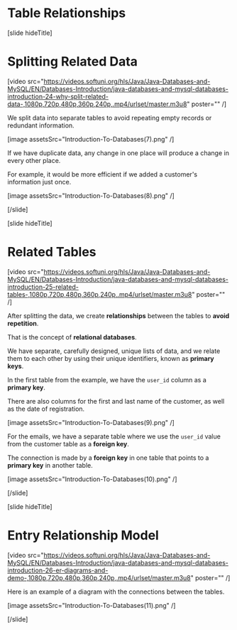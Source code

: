 # Table Relationships

[slide hideTitle]

# Splitting Related Data

[video src="https://videos.softuni.org/hls/Java/Java-Databases-and-MySQL/EN/Databases-Introduction/java-databases-and-mysql-databases-introduction-24-why-split-related-data-,1080p,720p,480p,360p,240p,.mp4/urlset/master.m3u8" poster="" /]

We split data into separate tables to avoid repeating empty records or redundant information.

[image assetsSrc="Introduction-To-Databases(7).png" /]

If we have duplicate data, any change in one place will produce a change in every other place. 

For example, it would be more efficient if we added a customer's information just once.

[image assetsSrc="Introduction-To-Databases(8).png" /]

[/slide]

[slide hideTitle]

# Related Tables

[video src="https://videos.softuni.org/hls/Java/Java-Databases-and-MySQL/EN/Databases-Introduction/java-databases-and-mysql-databases-introduction-25-related-tables-,1080p,720p,480p,360p,240p,.mp4/urlset/master.m3u8" poster="" /]

After splitting the data, we create **relationships** between the tables to **avoid repetition**. 

That is the concept of **relational databases**. 

We have separate, carefully designed, unique lists of data, and we relate them to each other by using their unique identifiers, known as **primary keys**.

In the first table from the example, we have the `user_id` column as a **primary key**.

There are also columns for the first and last name of the customer, as well as the date of registration.

[image assetsSrc="Introduction-To-Databases(9).png" /]

For the emails, we have a separate table where we use the `user_id` value from the customer table as a **foreign key**.

The connection is made by a **foreign key** in one table that points to a **primary key** in another table.

[image assetsSrc="Introduction-To-Databases(10).png" /]

[/slide]

[slide hideTitle]

# Entry Relationship Model

[video src="https://videos.softuni.org/hls/Java/Java-Databases-and-MySQL/EN/Databases-Introduction/java-databases-and-mysql-databases-introduction-26-er-diagrams-and-demo-,1080p,720p,480p,360p,240p,.mp4/urlset/master.m3u8" poster="" /]

Here is an example of a diagram with the connections between the tables.

[image assetsSrc="Introduction-To-Databases(11).png" /]

[/slide]
